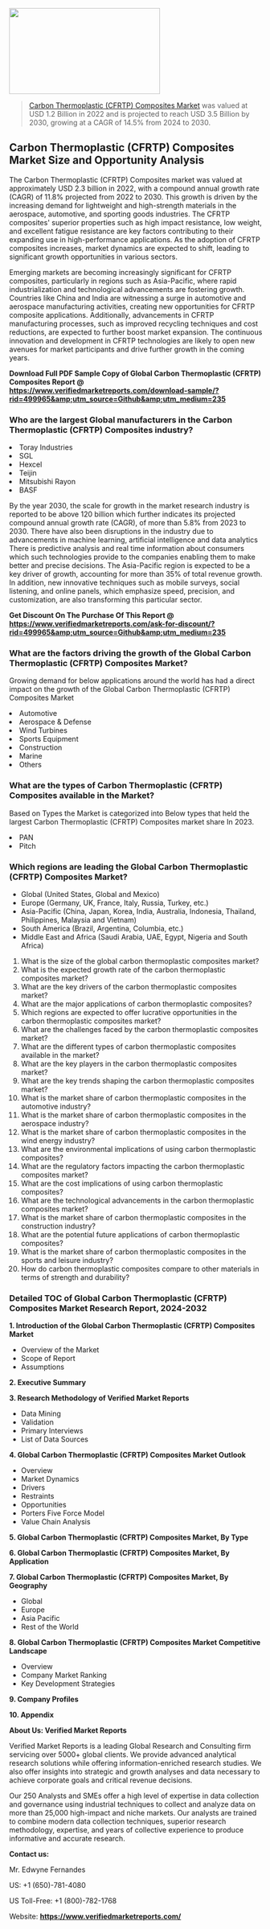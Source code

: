 <img src="https://ffe5etoiles.com/wp-content/uploads/2024/12/MST1-300x171.png" alt="" width="300" height="171" class="alignnone size-medium wp-image-20088" /><blockquote><p><p><a href="https://www.verifiedmarketreports.com/download-sample/?rid=499965&utm_source=Github&utm_medium=235" target="_blank">Carbon Thermoplastic (CFRTP) Composites Market</a> was valued at USD 1.2 Billion in 2022 and is projected to reach USD 3.5 Billion by 2030, growing at a CAGR of 14.5% from 2024 to 2030.</p></blockquote><p><h2>Carbon Thermoplastic (CFRTP) Composites Market Size and Opportunity Analysis</h2><p>The Carbon Thermoplastic (CFRTP) Composites market was valued at approximately USD 2.3 billion in 2022, with a compound annual growth rate (CAGR) of 11.8% projected from 2022 to 2030. This growth is driven by the increasing demand for lightweight and high-strength materials in the aerospace, automotive, and sporting goods industries. The CFRTP composites' superior properties such as high impact resistance, low weight, and excellent fatigue resistance are key factors contributing to their expanding use in high-performance applications. As the adoption of CFRTP composites increases, market dynamics are expected to shift, leading to significant growth opportunities in various sectors.</p><p>Emerging markets are becoming increasingly significant for CFRTP composites, particularly in regions such as Asia-Pacific, where rapid industrialization and technological advancements are fostering growth. Countries like China and India are witnessing a surge in automotive and aerospace manufacturing activities, creating new opportunities for CFRTP composite applications. Additionally, advancements in CFRTP manufacturing processes, such as improved recycling techniques and cost reductions, are expected to further boost market expansion. The continuous innovation and development in CFRTP technologies are likely to open new avenues for market participants and drive further growth in the coming years.</p></p><p class=""><strong>Download Full PDF Sample Copy of Global Carbon Thermoplastic (CFRTP) Composites Report @ <a href="https://www.verifiedmarketreports.com/download-sample/?rid=499965&amp;utm_source=Github&amp;utm_medium=235" target="_blank">https://www.verifiedmarketreports.com/download-sample/?rid=499965&amp;utm_source=Github&amp;utm_medium=235</a></strong></p><h3 id="" class="">Who are the largest Global manufacturers in the Carbon Thermoplastic (CFRTP) Composites industry?</h3><p><li>Toray Industries</li><li> SGL</li><li> Hexcel</li><li> Teijin</li><li> Mitsubishi Rayon</li><li> BASF</li></p><div class=""><div class="" dir="" data-message-author-role="" data-message-id="" data-message-model-slug=""><div class=""><div class=""><div class=""><div class="" dir="" data-message-author-role="" data-message-id="" data-message-model-slug=""><div class=""><div class=""><p>By the year 2030, the scale for growth in the market research industry is reported to be above 120 billion which further indicates its projected compound annual growth rate (CAGR), of more than 5.8% from 2023 to 2030. There have also been disruptions in the industry due to advancements in machine learning, artificial intelligence and data analytics There is predictive analysis and real time information about consumers which such technologies provide to the companies enabling them to make better and precise decisions. The Asia-Pacific region is expected to be a key driver of growth, accounting for more than 35% of total revenue growth. In addition, new innovative techniques such as mobile surveys, social listening, and online panels, which emphasize speed, precision, and customization, are also transforming this particular sector.</p><p><strong>Get Discount On The Purchase Of This Report @&nbsp; <a href="https://www.verifiedmarketreports.com/ask-for-discount/?rid=499965&amp;utm_source=Github&amp;utm_medium=235" target="_blank">https://www.verifiedmarketreports.com/ask-for-discount/?rid=499965&amp;utm_source=Github&amp;utm_medium=235</a></strong></p></div></div></div></div></div></div></div></div><h3 id="" class="">What are the factors driving the growth of the Global Carbon Thermoplastic (CFRTP) Composites Market?</h3><p id="" class="">Growing demand for below applications around the world has had a direct impact on the growth of the Global Carbon Thermoplastic (CFRTP) Composites Market</p><p id="" class=""><li>Automotive</li><li> Aerospace & Defense</li><li> Wind Turbines</li><li> Sports Equipment</li><li> Construction</li><li> Marine</li><li> Others</li></p><h3 id="" class="">What are the types of Carbon Thermoplastic (CFRTP) Composites available in the Market?</h3><p id="" class="">Based on Types the Market is categorized into Below types that held the largest Carbon Thermoplastic (CFRTP) Composites market share In 2023.</p><p id="" class=""><li>PAN</li><li> Pitch</li></p><h3 id="" class="">Which regions are leading the Global Carbon Thermoplastic (CFRTP) Composites Market?</h3><ul><li>Global (United States, Global and Mexico)</li><li>Europe (Germany, UK, France, Italy, Russia, Turkey, etc.)</li><li>Asia-Pacific (China, Japan, Korea, India, Australia, Indonesia, Thailand, Philippines, Malaysia and Vietnam)</li><li>South America (Brazil, Argentina, Columbia, etc.)</li><li>Middle East and Africa (Saudi Arabia, UAE, Egypt, Nigeria and South Africa)</li></ul><p><ol>  <li>What is the size of the global carbon thermoplastic composites market?</li>  <li>What is the expected growth rate of the carbon thermoplastic composites market?</li>  <li>What are the key drivers of the carbon thermoplastic composites market?</li>  <li>What are the major applications of carbon thermoplastic composites?</li>  <li>Which regions are expected to offer lucrative opportunities in the carbon thermoplastic composites market?</li>  <li>What are the challenges faced by the carbon thermoplastic composites market?</li>  <li>What are the different types of carbon thermoplastic composites available in the market?</li>  <li>What are the key players in the carbon thermoplastic composites market?</li>  <li>What are the key trends shaping the carbon thermoplastic composites market?</li>  <li>What is the market share of carbon thermoplastic composites in the automotive industry?</li>  <li>What is the market share of carbon thermoplastic composites in the aerospace industry?</li>  <li>What is the market share of carbon thermoplastic composites in the wind energy industry?</li>  <li>What are the environmental implications of using carbon thermoplastic composites?</li>  <li>What are the regulatory factors impacting the carbon thermoplastic composites market?</li>  <li>What are the cost implications of using carbon thermoplastic composites?</li>  <li>What are the technological advancements in the carbon thermoplastic composites market?</li>  <li>What is the market share of carbon thermoplastic composites in the construction industry?</li>  <li>What are the potential future applications of carbon thermoplastic composites?</li>  <li>What is the market share of carbon thermoplastic composites in the sports and leisure industry?</li>  <li>How do carbon thermoplastic composites compare to other materials in terms of strength and durability?</li></ol></p><h3 id="" class="">Detailed TOC of Global Carbon Thermoplastic (CFRTP) Composites Market Research Report, 2024-2032</h3><p id="" class=""><strong>1. Introduction of the Global Carbon Thermoplastic (CFRTP) Composites Market</strong></p><ul><li>Overview of the Market</li><li>Scope of Report</li><li>Assumptions</li></ul><p id="" class=""><strong>2. Executive Summary</strong></p><p id="" class=""><strong>3. Research Methodology of&nbsp;Verified Market Reports</strong></p><ul><li>Data Mining</li><li>Validation</li><li>Primary Interviews</li><li>List of Data Sources</li></ul><p id="" class=""><strong>4. Global Carbon Thermoplastic (CFRTP) Composites Market Outlook</strong></p><ul><li>Overview</li><li>Market Dynamics</li><li>Drivers</li><li>Restraints</li><li>Opportunities</li><li>Porters Five Force Model</li><li>Value Chain Analysis</li></ul><p id="" class=""><strong>5. Global Carbon Thermoplastic (CFRTP) Composites Market, By&nbsp;Type</strong></p><p id="" class=""><strong>6. Global Carbon Thermoplastic (CFRTP) Composites Market, By Application</strong></p><p id="" class=""><strong>7. Global Carbon Thermoplastic (CFRTP) Composites Market, By Geography</strong></p><ul><li>Global</li><li>Europe</li><li>Asia Pacific</li><li>Rest of the World</li></ul><p id="" class=""><strong>8. Global Carbon Thermoplastic (CFRTP) Composites Market Competitive Landscape</strong></p><ul><li>Overview</li><li>Company Market Ranking</li><li>Key Development Strategies</li></ul><p id="" class=""><strong>9. Company Profiles</strong></p><p id="" class=""><strong>10. Appendix</strong></p><p id="" class=""><strong>About Us: Verified Market Reports</strong></p><p id="" class="">Verified Market Reports is a leading Global Research and Consulting firm servicing over 5000+ global clients. We provide advanced analytical research solutions while offering information-enriched research studies. We also offer insights into strategic and growth analyses and data necessary to achieve corporate goals and critical revenue decisions.</p><p id="" class="">Our 250 Analysts and SMEs offer a high level of expertise in data collection and governance using industrial techniques to collect and analyze data on more than 25,000 high-impact and niche markets. Our analysts are trained to combine modern data collection techniques, superior research methodology, expertise, and years of collective experience to produce informative and accurate research.</p><p id="" class=""><strong>Contact us:</strong></p><p id="" class="">Mr. Edwyne Fernandes</p><p id="" class="">US: +1 (650)-781-4080</p><p id="" class="">US Toll-Free: +1 (800)-782-1768</p><p id="" class="">Website: <a target="" data-test-app-aware-link=""><strong>https://www.verifiedmarketreports.com/</strong></a></p>
